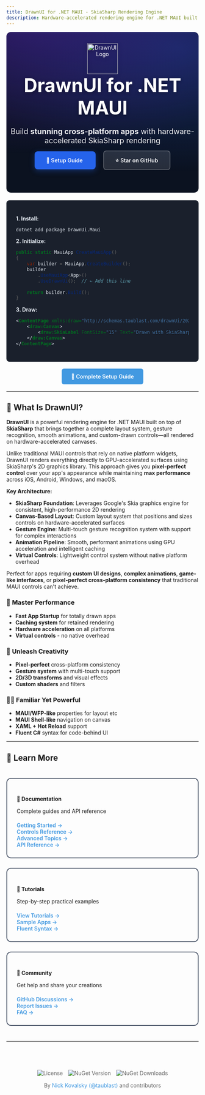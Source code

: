 ```yaml
---
title: DrawnUI for .NET MAUI - SkiaSharp Rendering Engine
description: Hardware-accelerated rendering engine for .NET MAUI built on SkiaSharp. Create pixel-perfect cross-platform apps for iOS, Android, Windows, MacCatalyst.
---
```


<div style="position: relative; text-align: center; padding: 30px 0 70px 0; border-radius: 12px; overflow: hidden; background: #0b1220; color: white;">
  <canvas id="heroCanvas" style="position:absolute; inset:0; width:100%; height:100%; display:block; border-radius: 12px;"></canvas>
  <!-- Fallback/augment radial glows in MAUI/Microsoft palette (blue/purple/teal) -->
  <div aria-hidden="true" style="position:absolute; inset:0; pointer-events:none; border-radius: 12px; background:
    radial-gradient(1200px 600px at 10% -10%, rgba(91,33,182,0.45), transparent 60%),
    radial-gradient(900px 500px at 90% 10%, rgba(37,99,235,0.30), transparent 65%)"></div>
  <div style="position: relative; z-index: 1;">
    <img src="images/draw.svg" alt="DrawnUI Logo" style="height: 80px; filter: drop-shadow(0 2px 6px rgba(0,0,0,0.35));">
    <h1 style="font-size: 3.5em; margin: 0; font-weight: 700; text-shadow: 0 2px 10px rgba(0,0,0,0.45);">
      DrawnUI for .NET MAUI
    </h1>
    <p style="font-size: 1.4em; margin: 20px auto; opacity: 0.95; max-width: 680px;">
      Build <strong>stunning cross-platform apps</strong> with hardware-accelerated SkiaSharp rendering
    </p>
    <div style="margin-top: 30px;">
      <a href="articles/getting-started.md" style="background: #2563eb; color: white; padding: 15px 30px; text-decoration: none; border-radius: 8px; font-weight: 600; margin: 0 10px; box-shadow: 0 4px 15px rgba(37,99,235,0.35); transition: transform 0.2s ease, box-shadow 0.2s ease;">
        🔨 Setup Guide
      </a>
      <a href="https://github.com/taublast/DrawnUi" style="background: rgba(255,255,255,0.12); color: white; padding: 15px 30px; text-decoration: none; border-radius: 8px; font-weight: 600; margin: 0 10px; border: 2px solid rgba(255,255,255,0.22); backdrop-filter: blur(2px);">
        ⭐ Star on GitHub
      </a>
    </div>
  </div>
</div>

<script id="vertShader" type="x-shader/x-vertex">
precision mediump float;
attribute vec2 a_position;
varying vec2 vUv;
void main() {
    vUv = 0.5 * (a_position + 1.0);
    gl_Position = vec4(a_position, 0.0, 1.0);
}
</script>

<script id="fragShader" type="x-shader/x-fragment">
precision mediump float;

varying vec2 vUv;
uniform float u_time;
uniform float u_ratio;
uniform vec2 u_pointer_position;
uniform float u_scroll_progress;

vec2 rotate(vec2 uv, float th) {
    return mat2(cos(th), sin(th), -sin(th), cos(th)) * uv;
}

float neuro_shape(vec2 uv, float t, float p) {
    vec2 sine_acc = vec2(0.0);
    vec2 res = vec2(0.0);
    float scale = 8.0;
    for (int j = 0; j < 15; j++) {
        uv = rotate(uv, 1.0);
        sine_acc = rotate(sine_acc, 1.0);
        vec2 layer = uv * scale + float(j) + sine_acc - t;
        sine_acc += sin(layer) + 2.4 * p;
        res += (0.5 + 0.5 * cos(layer)) / scale;
        scale *= 1.2;
    }
    return res.x + res.y;
}

void main() {
    vec2 uv = 0.5 * vUv;
    uv.x *= u_ratio;

    vec2 pointer = vUv - u_pointer_position;
    pointer.x *= u_ratio;
    float p = clamp(length(pointer), 0.0, 1.0);
    p = 0.5 * pow(1.0 - p, 2.0);

    float t = 0.001 * u_time;
    float noise = neuro_shape(uv, t, p);

    noise = 1.2 * pow(noise, 3.0);
    noise += pow(noise, 10.0);
    noise = max(0.0, noise - 0.5);
    noise *= (1.0 - length(vUv - 0.5));

    // MAUI color palette
    vec3 c1 = vec3(0.145, 0.388, 0.922); // Blue #2563EB
    vec3 c2 = vec3(0.486, 0.229, 0.929); // Purple #7C3AED
    vec3 c3 = vec3(0.000, 0.471, 0.831); // Blue #0078D4

    float a = 0.5 + 0.5 * sin(3.0 * u_scroll_progress);
    float b = 0.5 + 0.5 * cos(3.0 * u_scroll_progress);
    vec3 base = mix(mix(c1, c2, a), c3, b * 0.6);

    vec3 color = normalize(base) * noise;

    gl_FragColor = vec4(color, noise);
}
</script>

<script>
window.addEventListener('load', function() {
  setTimeout(function() {
    const canvasEl = document.getElementById('heroCanvas');
    const devicePixelRatio = Math.min(window.devicePixelRatio, 2);

    const pointer = {
        x: 0,
        y: 0,
        tX: 0,
        tY: 0,
    };

    let uniforms;
    const gl = initShader();

    setupEvents();
    resizeCanvas();
    window.addEventListener("resize", resizeCanvas);
    render();

    function initShader() {
        const vsSource = document.getElementById("vertShader").innerHTML;
        const fsSource = document.getElementById("fragShader").innerHTML;

        const gl = canvasEl.getContext("webgl") || canvasEl.getContext("experimental-webgl");

        if (!gl) {
            console.log("WebGL is not supported by your browser.");
            return null;
        }

        function createShader(gl, sourceCode, type) {
            const shader = gl.createShader(type);
            gl.shaderSource(shader, sourceCode);
            gl.compileShader(shader);

            if (!gl.getShaderParameter(shader, gl.COMPILE_STATUS)) {
                console.error("An error occurred compiling the shaders: " + gl.getShaderInfoLog(shader));
                gl.deleteShader(shader);
                return null;
            }

            return shader;
        }

        const vertexShader = createShader(gl, vsSource, gl.VERTEX_SHADER);
        const fragmentShader = createShader(gl, fsSource, gl.FRAGMENT_SHADER);

        function createShaderProgram(gl, vertexShader, fragmentShader) {
            const program = gl.createProgram();
            gl.attachShader(program, vertexShader);
            gl.attachShader(program, fragmentShader);
            gl.linkProgram(program);

            if (!gl.getProgramParameter(program, gl.LINK_STATUS)) {
                console.error("Unable to initialize the shader program: " + gl.getProgramInfoLog(program));
                return null;
            }

            return program;
        }

        const shaderProgram = createShaderProgram(gl, vertexShader, fragmentShader);
        uniforms = getUniforms(shaderProgram);

        function getUniforms(program) {
            let uniforms = [];
            let uniformCount = gl.getProgramParameter(program, gl.ACTIVE_UNIFORMS);
            for (let i = 0; i < uniformCount; i++) {
                let uniformName = gl.getActiveUniform(program, i).name;
                uniforms[uniformName] = gl.getUniformLocation(program, uniformName);
            }
            return uniforms;
        }

        const vertices = new Float32Array([-1., -1., 1., -1., -1., 1., 1., 1.]);

        const vertexBuffer = gl.createBuffer();
        gl.bindBuffer(gl.ARRAY_BUFFER, vertexBuffer);
        gl.bufferData(gl.ARRAY_BUFFER, vertices, gl.STATIC_DRAW);

        gl.useProgram(shaderProgram);

        const positionLocation = gl.getAttribLocation(shaderProgram, "a_position");
        gl.enableVertexAttribArray(positionLocation);

        gl.bindBuffer(gl.ARRAY_BUFFER, vertexBuffer);
        gl.vertexAttribPointer(positionLocation, 2, gl.FLOAT, false, 0, 0);

        return gl;
    }

    function render() {
        const currentTime = performance.now();

        pointer.x += (pointer.tX - pointer.x) * .2;
        pointer.y += (pointer.tY - pointer.y) * .2;

        gl.uniform1f(uniforms.u_time, currentTime);
        gl.uniform2f(uniforms.u_pointer_position, pointer.x / window.innerWidth, 1 - pointer.y / window.innerHeight);
        gl.uniform1f(uniforms.u_scroll_progress, window.pageYOffset / (2 * window.innerHeight));

        gl.drawArrays(gl.TRIANGLE_STRIP, 0, 4);
        requestAnimationFrame(render);
    }

    function resizeCanvas() {
        const rect = canvasEl.getBoundingClientRect();
        canvasEl.width = rect.width * devicePixelRatio;
        canvasEl.height = rect.height * devicePixelRatio;
        canvasEl.style.width = rect.width + 'px';
        canvasEl.style.height = rect.height + 'px';

        if (uniforms && uniforms.u_ratio) {
            gl.uniform1f(uniforms.u_ratio, canvasEl.width / canvasEl.height);
            gl.viewport(0, 0, canvasEl.width, canvasEl.height);
        }
    }

    function setupEvents() {
        window.addEventListener("pointermove", e => {
            updateMousePosition(e.clientX, e.clientY);
        });
        window.addEventListener("touchmove", e => {
            updateMousePosition(e.targetTouches[0].clientX, e.targetTouches[0].clientY);
        });
        window.addEventListener("click", e => {
            updateMousePosition(e.clientX, e.clientY);
        });

        function updateMousePosition(eX, eY) {
            pointer.tX = eX;
            pointer.tY = eY;
        }
    }
  }, 500);
});
</script>

<div style="background: #1a202c; color: #e2e8f0; padding: 25px; border-radius: 8px; margin: 20px 0;">


**1. Install:**
```bash
dotnet add package DrawnUi.Maui
```

**2. Initialize:**
```csharp
public static MauiApp CreateMauiApp()
{
    var builder = MauiApp.CreateBuilder();
    builder
        .UseMauiApp<App>()
        .UseDrawnUi();  // ← Add this line
    
    return builder.Build();
}
```

**3. Draw:**
```xml
<ContentPage xmlns:draw="http://schemas.taublast.com/drawnUi/2022/maui">
    <draw:Canvas>
        <draw:SkiaLabel FontSize="15" Text="Drawn with SkiaSharp!" />
    </draw:Canvas>
</ContentPage>
```

</div>

<div style="text-align: center; margin: 30px 0;">
  <a href="articles/getting-started.md" style="background: #4299e1; color: white; padding: 12px 25px; text-decoration: none; border-radius: 6px; font-weight: 600;">
    📖 Complete Setup Guide
  </a>
</div>

---

## 🌟 What Is DrawnUI?

**DrawnUI** is a powerful rendering engine for .NET MAUI built on top of **SkiaSharp** that brings together a complete layout system, gesture recognition, smooth animations, and custom-drawn controls—all rendered on hardware-accelerated canvases.

Unlike traditional MAUI controls that rely on native platform widgets, DrawnUI renders everything directly to GPU-accelerated surfaces using SkiaSharp's 2D graphics library. This approach gives you **pixel-perfect control** over your app's appearance while maintaining **max performance** across iOS, Android, Windows, and macOS.

**Key Architecture:**
- **SkiaSharp Foundation**: Leverages Google's Skia graphics engine for consistent, high-performance 2D rendering
- **Canvas-Based Layout**: Custom layout system that positions and sizes controls on hardware-accelerated surfaces
- **Gesture Engine**: Multi-touch gesture recognition system with support for complex interactions
- **Animation Pipeline**: Smooth, performant animations using GPU acceleration and intelligent caching
- **Virtual Controls**: Lightweight control system without native platform overhead

Perfect for apps requiring **custom UI designs**, **complex animations**, **game-like interfaces**, or **pixel-perfect cross-platform consistency** that traditional MAUI controls can't achieve.

### 🏃 **Master Performance**
- **Fast App Startup** for totally drawn apps
- **Caching system** for retained rendering
- **Hardware acceleration** on all platforms
- **Virtual controls** - no native overhead

### 🎨 **Unleash Creativity**
- **Pixel-perfect** cross-platform consistency
- **Gesture system** with multi-touch support
- **2D/3D transforms** and visual effects
- **Custom shaders** and filters

### 👨‍💻 **Familiar Yet Powerful**
- **MAUI/WFP-like** properties for layout etc
- **MAUI Shell-like** navigation on canvas
- **XAML + Hot Reload** support
- **Fluent C#** syntax for code-behind UI

</div>

</div>

---

## 📔 Learn More

<div style="display: grid; grid-template-columns: repeat(auto-fit, minmax(280px, 1fr)); gap: 25px; margin: 40px 0;">

<div style="padding: 25px; border: 2px solid #4a5568; border-radius: 12px; transition: all 0.3s;">
  <h4 style="margin-bottom: 15px;">📖 Documentation</h4>
  <p style="margin-bottom: 20px; ">Complete guides and API reference</p>
  <a href="articles/getting-started.md" style="color: #4299e1; text-decoration: none; font-weight: 600;">Getting Started →</a><br>
  <a href="articles/controls/index.md" style="color: #4299e1; text-decoration: none; font-weight: 600;">Controls Reference →</a><br>
  <a href="articles/advanced/index.md" style="color: #4299e1; text-decoration: none; font-weight: 600;">Advanced Topics →</a><br>
  <a href="/api/" style="color: #4299e1; text-decoration: none; font-weight: 600;">API Reference →</a>
</div>

<div style="padding: 25px; border: 2px solid #4a5568; border-radius: 12px; transition: all 0.3s;">
  <h4 style="margin-bottom: 15px;">🧙 Tutorials</h4>
  <p style="margin-bottom: 20px; ">Step-by-step practical examples</p>
  <a href="articles/tutorials.md" style="color: #4299e1; text-decoration: none; font-weight: 600;">View Tutorials →</a><br>
  <a href="articles/sample-apps.md" style="color: #4299e1; text-decoration: none; font-weight: 600;">Sample Apps →</a><br>
  <a href="articles/fluent-extensions.md" style="color: #4299e1; text-decoration: none; font-weight: 600;">Fluent Syntax →</a>
</div>

<div style="padding: 25px; border: 2px solid #4a5568; border-radius: 12px; transition: all 0.3s;">
  <h4 style="margin-bottom: 15px;">💬 Community</h4>
  <p style="margin-bottom: 20px; ">Get help and share your creations</p>
  <a href="https://github.com/taublast/DrawnUi/discussions" style="color: #4299e1; text-decoration: none; font-weight: 600;">GitHub Discussions →</a><br>
  <a href="https://github.com/taublast/DrawnUi/issues" style="color: #4299e1; text-decoration: none; font-weight: 600;">Report Issues →</a><br>
  <a href="articles/faq.md" style="color: #4299e1; text-decoration: none; font-weight: 600;">FAQ →</a>
</div>

</div>

---

<div style="text-align: center; margin-top: 40px; padding: 20px; color: #666;">
  <p>
    <img src="https://img.shields.io/github/license/taublast/DrawnUi.svg" alt="License" style="margin: 0 5px;">
    <img src="https://img.shields.io/nuget/v/DrawnUi.Maui.svg" alt="NuGet Version" style="margin: 0 5px;">
    <img src="https://img.shields.io/nuget/dt/AppoMobi.Maui.DrawnUi.svg" alt="NuGet Downloads" style="margin: 0 5px;">
  </p>
  <p style="margin-top: 15px;">
    By <a href="https://taublast.github.io" style="color: #4299e1; text-decoration: none;">Nick Kovalsky (@taublast)</a> and contributors
  </p>
</div>